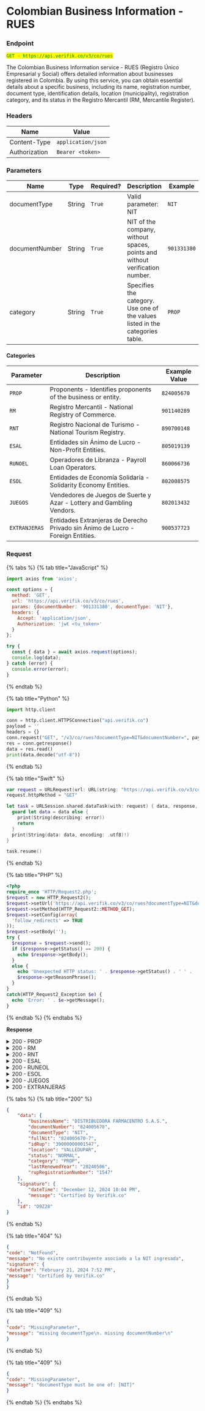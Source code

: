 # Colombian Business Information - RUES

### Endpoint

<mark style="color:green;">`GET - https://api.verifik.co/v3/co/rues`</mark>

The Colombian Business Information service - RUES (Registro Único Empresarial y Social) offers detailed information about businesses registered in Colombia. By using this service, you can obtain essential details about a specific business, including its name, registration number, document type, identification details, location (municipality), registration category, and its status in the Registro Mercantil (RM, Mercantile Register).

### **Headers**

| Name          | Value              |
| ------------- | ------------------ |
| Content-Type  | `application/json` |
| Authorization | `Bearer <token>`   |

### **Parameters**

<table><thead><tr><th width="182">Name</th><th width="88">Type</th><th width="109">Required?</th><th width="238">Description</th><th>Example</th></tr></thead><tbody><tr><td>documentType</td><td>String</td><td><code>True</code></td><td>Valid parameter: NIT</td><td><code>NIT</code></td></tr><tr><td>documentNumber</td><td>String</td><td><code>True</code></td><td>NIT of the company, without spaces, points and without verification number.</td><td><code>901331380</code></td></tr><tr><td>category</td><td>String</td><td><code>True</code></td><td>Specifies the category. Use one of the values listed in the categories table.</td><td><code>PROP</code></td></tr></tbody></table>

#### **Categories**

| **Parameter** | **Description**                                                                 | **Example Value** |
| ------------- | ------------------------------------------------------------------------------- | ----------------- |
| `PROP`        | Proponents - Identifies proponents of the business or entity.                   | `824005670`       |
| `RM`          | Registro Mercantil - National Registry of Commerce.                             | `901140289`       |
| `RNT`         | Registro Nacional de Turismo - National Tourism Registry.                       | `890700148`       |
| `ESAL`        | Entidades sin Ánimo de Lucro - Non-Profit Entities.                             | `805019139`       |
| `RUNOEL`      | Operadores de Libranza - Payroll Loan Operators.                                | `860066736`       |
| `ESOL`        | Entidades de Economía Solidaria - Solidarity Economy Entities.                  | `802008575`       |
| `JUEGOS`      | Vendedores de Juegos de Suerte y Azar - Lottery and Gambling Vendors.           | `802013432`       |
| `EXTRANJERAS` | Entidades Extranjeras de Derecho Privado sin Ánimo de Lucro - Foreign Entities. | `900537723`       |

### **Request**

{% tabs %}
{% tab title="JavaScript" %}

```javascript
import axios from 'axios';

const options = {
  method: 'GET',
  url: 'https://api.verifik.co/v3/co/rues',
  params: {documentNumber: '901331380', documentType: 'NIT'},
  headers: {
    Accept: 'application/json',
    Authorization: 'jwt <tu_token>'
  }
};

try {
  const { data } = await axios.request(options);
  console.log(data);
} catch (error) {
  console.error(error);
}
```

{% endtab %}

{% tab title="Python" %}

```python
import http.client

conn = http.client.HTTPSConnection("api.verifik.co")
payload = ''
headers = {}
conn.request("GET", "/v3/co/rues?documentType=NIT&documentNumber=", payload, headers)
res = conn.getresponse()
data = res.read()
print(data.decode("utf-8"))
```

{% endtab %}

{% tab title="Swift" %}

```swift
var request = URLRequest(url: URL(string: "https://api.verifik.co/v3/co/rues?documentType=NIT&documentNumber=")!,timeoutInterval: Double.infinity)
request.httpMethod = "GET"

let task = URLSession.shared.dataTask(with: request) { data, response, error in 
  guard let data = data else {
    print(String(describing: error))
    return
  }
  print(String(data: data, encoding: .utf8)!)
}

task.resume()

```

{% endtab %}

{% tab title="PHP" %}

```php
<?php
require_once 'HTTP/Request2.php';
$request = new HTTP_Request2();
$request->setUrl('https://api.verifik.co/v3/co/rues?documentType=NIT&documentNumber=');
$request->setMethod(HTTP_Request2::METHOD_GET);
$request->setConfig(array(
  'follow_redirects' => TRUE
));
$request->setBody('');
try {
  $response = $request->send();
  if ($response->getStatus() == 200) {
    echo $response->getBody();
  }
  else {
    echo 'Unexpected HTTP status: ' . $response->getStatus() . ' ' .
    $response->getReasonPhrase();
  }
}
catch(HTTP_Request2_Exception $e) {
  echo 'Error: ' . $e->getMessage();
}
```

{% endtab %}
{% endtabs %}

**Response**

<details>

<summary>200 - PROP</summary>

```json
{
    "data": {
        "businessName": "DISTRIBUIDORA FARMACENTRO S.A.S.",
        "documentNumber": "824005670",
        "documentType": "NIT",
        "fullNit": "824005670-7",
        "idRup": "39000000001547",
        "location": "VALLEDUPAR",
        "status": "NORMAL",
        "category": "PROP",
        "lastRenewedYear": "20240506",
        "rupRegistrationNumber": "1547"
    },
    "signature": {
        "dateTime": "December 12, 2024 10:04 PM",
        "message": "Certified by Verifik.co"
    },
    "id": "O9Z28"
}
```

</details>

<details>

<summary>200 - RM</summary>

```json
{
    "data": {
        "businessName": "PICO GRUP S.A.S",
        "documentNumber": "901140289",
        "documentType": "NIT",
        "fullNit": "901140289-1",
        "idRm": "560000026379",
        "location": "PIEDEMONTE ARAUCANO",
        "organizationType": "SOCIEDADES POR ACCIONES SIMPLIFICADAS SAS",
        "status": "ACTIVA",
        "category": "RM",
        "lastRenewedYear": "2022",
        "registration": "26379",
        "chamberCode": "56"
    },
    "signature": {
        "dateTime": "December 12, 2024 10:11 PM",
        "message": "Certified by Verifik.co"
    },
    "id": "EJ8NX"
}
```

</details>

<details>

<summary>200 - RNT</summary>

```json
{
    "data": {
        "businessName": "PARQUE RECREATIVO Y CULTURAL CAIKÉ",
        "documentNumber": "890700148",
        "documentType": "NIT",
        "category": "RNT",
        "chamber": "CAMARA DE COMERCIO DE IBAGUE",
        "status": "ACTIVO",
        "idRnt": "164040",
        "department": "IBAGUE - TOLIMA"
    },
    "signature": {
        "dateTime": "December 12, 2024 10:11 PM",
        "message": "Certified by Verifik.co"
    },
    "id": "I36P8"
}
```

</details>

<details>

<summary>200 - ESAL</summary>

```json
{
    "data": {
        "businessName": "FUNDACION MANOS DE LIBERTAD",
        "documentNumber": "805019139",
        "documentType": "NIT",
        "fullNit": "805019139-9",
        "idRm": "89000004106",
        "location": "CALI",
        "organizationType": "FUNDACIONES",
        "status": "ACTIVA",
        "category": "ESAL",
        "lastRenewedYear": "2024",
        "registration": "9000004106"
    },
    "signature": {
        "dateTime": "December 12, 2024 10:21 PM",
        "message": "Certified by Verifik.co"
    },
    "id": "8ROC2"
}
```

</details>

<details>

<summary>200 - RUNEOL</summary>

```json
{
    "data": {
        "businessName": "COOPERATIVA MULTIACTIVA DEL PERSONAL QUE PRESTA EL SERVICIO EN EL SISTEMA NACIONAL PENITENCIARIO Y CARCELARIO, PERSONAL PENSIONADO AFILIADO AL FONDO DE PENSIONES PUBLICAS FOPEP, ADMINISTRADORA COLOMBIANA DE PENSIONADOS COLPENSIONES Y ENTIDADES DELO SECTOR PUBLICO Y OFICIAL, COOGUARPENAL LTDA",
        "documentNumber": "860066736",
        "documentType": "NIT",
        "recognitionNumber": "86006673600008164",
        "recognitionDate": "4/30/2024 9:17:43 AM",
        "category": "RUNEOL",
        "renewalYear": "2024",
        "chamber": "BOGOTA",
        "payrollOperator": "Si",
        "payrollAdmin": "NO"
    },
    "signature": {
        "dateTime": "December 12, 2024 10:23 PM",
        "message": "Certified by Verifik.co"
    },
    "id": "93VUT"
}
```

</details>

<details>

<summary>200 - ESOL</summary>

```json
{
    "data": {
        "businessName": "UNION DE COOPERATIVAS Y PRECOOPERATIVAS DE MANTENIMIENTO VIAL DE ANTIOQUIA. \"EN LIQUIDACIÓN\"",
        "documentNumber": "800208575",
        "documentType": "NIT",
        "idRm": "210000056024",
        "organizationType": "ENTIDADES DE NATURALEZA COOPERATIVA",
        "status": "ACTIVA",
        "category": "ESOL",
        "registration": "56024",
        "chamber": "MEDELLIN PARA ANTIOQUIA",
        "type": "ECONOMIA SOLIDARIA",
        "registrationCategory": "SOCIEDAD ó PERSONA JURIDICA PRINCIPAL ó ESAL"
    },
    "signature": {
        "dateTime": "December 12, 2024 10:24 PM",
        "message": "Certified by Verifik.co"
    },
    "id": "2U25C"
}
```

</details>

<details>

<summary>200 - JUEGOS</summary>

```json
{
    "data": {
        "businessName": "UNION DE EMPRESARIO DE APUESTAS PERMANENTES DEL ATLANTICO S.A. \"UNIA\nPUESTAS S.A. EN LIQUIDACION",
        "documentNumber": "NIT 802013432",
        "documentType": "NIT",
        "idRm": "30000303543",
        "organizationType": "SOCIEDAD ANONIMA",
        "status": "ACTIVA",
        "category": "JUEGOS",
        "registration": "303543",
        "chamber": "BARRANQUILLA",
        "type": "SOCIEDAD COMERCIAL",
        "registrationCategory": "SOCIEDAD ó PERSONA JURIDICA PRINCIPAL ó ESAL"
    },
    "signature": {
        "dateTime": "December 12, 2024 10:26 PM",
        "message": "Certified by Verifik.co"
    },
    "id": "GMS2T"
}
```

</details>

<details>

<summary>200 - EXTRANJERAS</summary>

```json
{
    "data": {
        "businessName": "SAVE THE CHILDREN INTERNATIONAL SCI",
        "documentNumber": "900537723",
        "documentType": "NIT",
        "idRm": "40090042398",
        "organizationType": "LAS DEMÁS ORGANIZACIONES CIVILES,CORPORACIONES,FUNDACIONES ",
        "status": "ACTIVA",
        "category": "EXTRANJERAS",
        "registration": "0090042398",
        "chamber": "BOGOTA",
        "type": "ENTIDAD SIN ANIMO DE LUCRO EXTRANJERAS",
        "registrationCategory": "SOCIEDAD ó PERSONA JURIDICA PRINCIPAL ó ESAL"
    },
    "signature": {
        "dateTime": "December 12, 2024 10:27 PM",
        "message": "Certified by Verifik.co"
    },
    "id": "SNF35"
}
```

</details>

{% tabs %}
{% tab title="200" %}

```json
{
    "data": {
        "businessName": "DISTRIBUIDORA FARMACENTRO S.A.S.",
        "documentNumber": "824005670",
        "documentType": "NIT",
        "fullNit": "824005670-7",
        "idRup": "39000000001547",
        "location": "VALLEDUPAR",
        "status": "NORMAL",
        "category": "PROP",
        "lastRenewedYear": "20240506",
        "rupRegistrationNumber": "1547"
    },
    "signature": {
        "dateTime": "December 12, 2024 10:04 PM",
        "message": "Certified by Verifik.co"
    },
    "id": "O9Z28"
}
```

{% endtab %}

{% tab title="404" %}

```json
{
"code": "NotFound",
"message": "No existe contribuyente asociado a la NIT ingresada",
"signature": {
"dateTime": "February 21, 2024 7:52 PM",
"message": "Certified by Verifik.co"
}
}
```

{% endtab %}

{% tab title="409" %}

```json
{
"code": "MissingParameter",
"message": "missing documentType\n. missing documentNumber\n"
}
```

{% endtab %}

{% tab title="409" %}

```json
{
"code": "MissingParameter",
"message": "documentType must be one of: [NIT]"
}
```

{% endtab %}
{% endtabs %}
